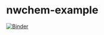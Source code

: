 # nwchem-example
[![Binder](https://mybinder.org/badge_logo.svg)](https://mybinder.org/v2/gh/matbinder/nwchem-example/HEAD?filepath=ase.ipynb)

